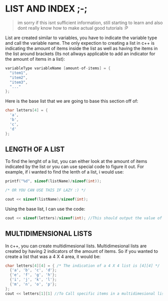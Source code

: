 # LIST AND INDEX ;-;
> im sorry if this isnt sufficient information, still starting to learn and also dont really know how
> to make actual good tutorials :P

List are created similar to variables, you have to indicate the variable type and call the variable name. The only expection to creating a list in c++ is indicating the amount of items inside the list as well as having the items in the list around brackets (Its not allways applicable to add an indicator for the amount of items in a list):
```cpp
variableType variableName [amount-of-items] = { 
  "item1", 
  "item2", 
  "item3",
  "..."
};
```
Here is the base list that we are going to base this section off of:
```cpp
char letters[4] = {
  'a',
  'b',
  'c',
  'd'
};
```
## LENGTH OF A LIST
To find the lenght of a list, you can either look at the amount of items indicated by the list or you can use special code to figure it out. For example, if i wanted to find the lenth of a list, i would use:
```cpp
printf("%d", sizeof(listName)/sizeof(int));

/* OR YOU CAN USE THIS IF LAZY :) */

cout << sizeof(listName)/sizeof(int);
```
Using the base list, I can use the code:
```cpp
cout << sizeof(letters)/sizeof(int); //This should output the value of 4 since there are 4 items in the list
```
## MULTIDIMENSIONAL LISTS
In c++, you can create multidimesional lists. Multidimesional lists are created by having 2 indicators of the amount of items. So if you wanted to create a list that was a 4 X 4 area, it would be:
```cpp
char letters[4][4] = { /* The indication of a 4 X 4 list is [4][4] */
  {'a', 'b', 'c', 'd'};
  {'e', 'f', 'g', 'h'};
  {'i', 'j', 'k', 'l'};
  {'m', 'n', 'o', 'p'};
};
cout << letters[1][1] //To Call specific items in a multidimesional list, indicate what list followed up with the placement
```
